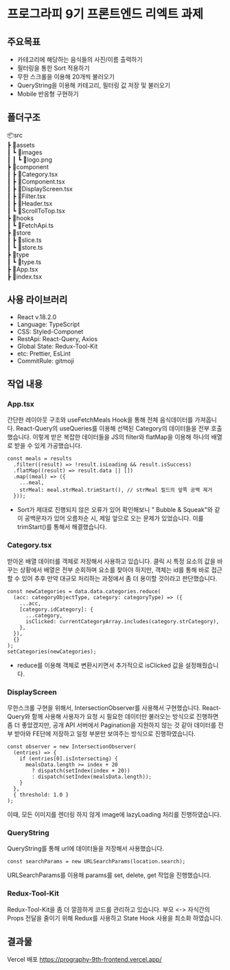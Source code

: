 # 프로그라피 9기 프론트엔드 리엑트 과제

## 주요목표
- 카테고리에 해당하는 음식들의 사진/이름 출력하기
- 필터링을 통한 Sort 적용하기
- 무한 스크롤을 이용해 20개씩 불러오기
- QueryString을 이용해 카테고리, 필터링 값 저장 및 불러오기
- Mobile 반응형 구현하기

## 폴더구조
📦src  
 ┣ 📂assets  
 ┃ ┗ 📂images  
 ┃ ┃ ┗ 📜logo.png  
 ┣ 📂component  
 ┃ ┣ 📜Category.tsx  
 ┃ ┣ 📜Component.tsx  
 ┃ ┣ 📜DisplayScreen.tsx  
 ┃ ┣ 📜Filter.tsx  
 ┃ ┣ 📜Header.tsx  
 ┃ ┗ 📜ScrollToTop.tsx  
 ┣ 📂hooks  
 ┃ ┗ 📜FetchApi.ts  
 ┣ 📂store  
 ┃ ┣ 📜slice.ts  
 ┃ ┗ 📜store.ts  
 ┣ 📂type  
 ┃ ┗ 📜type.ts  
 ┣ 📜App.tsx  
 ┣ 📜index.tsx  

## 사용 라이브러리
- React v.18.2.0
- Language: TypeScript
- CSS: Styled-Componet
- RestApi: React-Query, Axios
- Global State: Redux-Tool-Kit
- etc: Prettier, EsLint
- CommitRule: gitmoji

## 작업 내용
### App.tsx
간단한 레이아웃 구조와 useFetchMeals Hook을 통해 전체 음식데이터를 가져옵니다.
React-Query의 useQueries를 이용해 선택된 Category의 데이터들을 전부 호출했습니다.
이렇게 받은 복잡한 데이터들을 JS의 filter와 flatMap을 이용해 하나의 배열로 받을 수 있게 가공했습니다.
```
const meals = results
  .filter((result) => !result.isLoading && result.isSuccess)
  .flatMap((result) => result.data || [])
  .map((meal) => ({
    ...meal,
    strMeal: meal.strMeal.trimStart(), // strMeal 필드의 앞쪽 공백 제거
  }));
```
* Sort가 제대로 진행되지 않은 오류가 있어 확인해보니 " Bubble & Squeak"와 같이 공백문자가 있어 오름차순 시, 제일 앞으로 오는 문제가 있었습니다. 이를 trimStart()를 통해서 해결했습니다.

### Category.tsx
받아온 배열 데이터를 객체로 저장해서 사용하고 있습니다.
클릭 시 특정 요소의 값을 바꾸는 상황에서 배열은 전부 순회하며 요소를 찾아야 하지만, 객체는 id를 통해 바로 접근 할 수 있어 추후 만약 대규모 처리하는 과정에서 좀 더 용이할 것이라고 판단했습니다.
```
const newCategories = data.data.categories.reduce(
  (acc: categoryObjectType, category: categoryType) => ({
    ...acc,
    [category.idCategory]: {
      ...category,
      isClicked: currentCategoryArray.includes(category.strCategory),
    },
  }),
  {}
);
setCategories(newCategories);
```
* reduce를 이용해 객체로 변환시키면서 추가적으로 isClicked 값을 설정해줬습니다.


### DisplayScreen
무한스크롤 구현을 위해서, IntersectionObserver를 사용해서 구현했습니다.
React-Query와 함께 사용해 사용자가 요청 시 필요한 데이터만 불러오는 방식으로 진행하면 좀 더 좋았겠지만, 공개 API 서버에서 Pagination을 지원하지 않는 것 같아 데이터를 전부 받아와 FE단에 저장하고 일정 부분만 보여주는 방식으로 진행하였습니다.
```
const observer = new IntersectionObserver(
  (entries) => {
    if (entries[0].isIntersecting) {
      mealsData.length >= index + 20
        ? dispatch(setIndex(index + 20))
        : dispatch(setIndex(mealsData.length));
    }
  },
  { threshold: 1.0 }
);
```
이때, 모든 이미지를 렌더링 하지 않게 image에 lazyLoading 처리를 진행하였습니다.
  

### QueryString
QueryString를 통해 url에 데이터들을 저장해서 사용했습니다.
```
const searchParams = new URLSearchParams(location.search);
```
URLSearchParams를 이용해 params를 set, delete, get 작업을 진행했습니다.

### Redux-Tool-Kit
Redux-Tool-Kit을 좀 더 깔끔하게 코드를 관리하고 있습니다.
부모 <-> 자식간의 Props 전달을 줄이기 위해 Redux를 사용하고 State Hook 사용을 최소화 하였습니다.


## 결과물
Vercel 배포
https://prography-9th-frontend.vercel.app/
